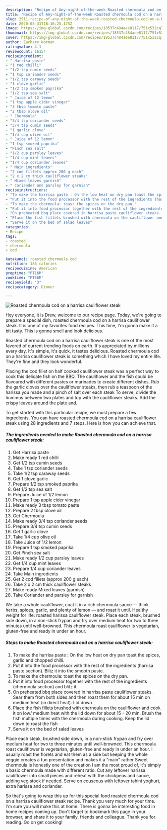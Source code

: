```yaml
---
description: "Recipe of Any-night-of-the-week Roasted chermoula cod on a harrisa cauliflower steak"
title: "Recipe of Any-night-of-the-week Roasted chermoula cod on a harrisa cauliflower steak"
slug: 2511-recipe-of-any-night-of-the-week-roasted-chermoula-cod-on-a-harrisa-cauliflower-steak
date: 2020-08-31T18:16:25.175Z
image: https://img-global.cpcdn.com/recipes/18537c484aee8117/751x532cq70/roasted-chermoula-cod-on-a-harrisa-cauliflower-steak-recipe-main-photo.jpg
thumbnail: https://img-global.cpcdn.com/recipes/18537c484aee8117/751x532cq70/roasted-chermoula-cod-on-a-harrisa-cauliflower-steak-recipe-main-photo.jpg
cover: https://img-global.cpcdn.com/recipes/18537c484aee8117/751x532cq70/roasted-chermoula-cod-on-a-harrisa-cauliflower-steak-recipe-main-photo.jpg
author: Zachary Norman
ratingvalue: 4.1
reviewcount: 16154
recipeingredient:
- " Harrisa paste"
- "1 red chilli"
- "1/2 tsp cumin seeds"
- "1 tsp coriander seeds"
- "1/2 tsp caraway seeds"
- "1 clove garlic"
- "1/2 tsp smoked paprika"
- "1/2 tsp sea salt"
- " Juice of 12 lemon"
- "1 tsp apple cider vinegar"
- "3 tbsp tomato paste"
- "2 tbsp olove oil"
- " Chermoula"
- "3/4 tsp coriander seeds"
- "3/4 tsp cumin seeds"
- "1 garlic clove"
- "1/4 cup olive oil"
- " Juice of 12 lemon"
- "1 tsp smoked paprika"
- "Pinch sea salt"
- "1/2 cup parsley leaves"
- "1/4 cup mint leaves"
- "1/4 cup coriander leaves"
- " Main ingredients"
- "2 cod fillets approx 200 g each"
- "2 x 2 cm thick cauliflower steaks"
- " Mixed leaves garnish"
- " Coriander and parsley for garnish"
recipeinstructions:
- "To make the harrisa paste : On the low heat on dry pan toast the spices, garlic and chopped chilli."
- "Put it into the food processor with the rest of the ingredients (harrisa paste section). Blitz it into the smooth paste."
- "To make the chermoula: toast the spices on the dry pan."
- "Put it into food processor together with the rest of the ingredients (chermoula section) and blitz it."
- "On preheated bbq place covered in harrisa paste cauliflower steaks. Sear them from both sides and then roast them for about 15 min on medium heat (in direct heat). Lid down"
- "Place the fish fillets brushed with chernoula on the cauliflower and cook it on low/ medium heat with the lid down for about 15 - 20 min. Brush the fish multiple times with the chermoula during cooking. Keep the lid down to roast the fish"
- "Serve it on the bed of salad leaves"
categories:
- Recipe
tags:
- roasted
- chermoula
- cod

katakunci: roasted chermoula cod 
nutrition: 186 calories
recipecuisine: American
preptime: "PT16M"
cooktime: "PT56M"
recipeyield: "3"
recipecategory: Dinner

---
```



![Roasted chermoula cod on a harrisa cauliflower steak](https://img-global.cpcdn.com/recipes/18537c484aee8117/751x532cq70/roasted-chermoula-cod-on-a-harrisa-cauliflower-steak-recipe-main-photo.jpg)

Hey everyone, it is Drew, welcome to our recipe page. Today, we're going to prepare a special dish, roasted chermoula cod on a harrisa cauliflower steak. It is one of my favorites food recipes. This time, I'm gonna make it a bit tasty. This is gonna smell and look delicious.

Roasted chermoula cod on a harrisa cauliflower steak is one of the most favored of current trending foods on earth. It's appreciated by millions every day. It's simple, it's quick, it tastes delicious. Roasted chermoula cod on a harrisa cauliflower steak is something which I have loved my entire life. They're fine and they look wonderful.

Placing the cod fillet on half cooked cauliflower steak was a perfect way to cook this delicate fish on the BBQ. The cauliflower and the fish could be flavoured with different pastes or marinades to create different dishes. Rub the garlic cloves over the cauliflower steaks, then rub a teaspoon of the harissa you made and a pinch of salt over each steak To serve, divide the hummus between two plates and top with the cauliflower steaks. Add the crispy leaves around the plate and.


To get started with this particular recipe, we must prepare a few ingredients. You can have roasted chermoula cod on a harrisa cauliflower steak using 28 ingredients and 7 steps. Here is how you can achieve that.

<!--inarticleads1-->

##### The ingredients needed to make Roasted chermoula cod on a harrisa cauliflower steak:

1. Get  Harrisa paste
1. Make ready 1 red chilli
1. Get 1/2 tsp cumin seeds
1. Take 1 tsp coriander seeds
1. Take 1/2 tsp caraway seeds
1. Get 1 clove garlic
1. Prepare 1/2 tsp smoked paprika
1. Get 1/2 tsp sea salt
1. Prepare  Juice of 1/2 lemon
1. Prepare 1 tsp apple cider vinegar
1. Make ready 3 tbsp tomato paste
1. Prepare 2 tbsp olove oil
1. Get  Chermoula
1. Make ready 3/4 tsp coriander seeds
1. Prepare 3/4 tsp cumin seeds
1. Get 1 garlic clove
1. Take 1/4 cup olive oil
1. Take  Juice of 1/2 lemon
1. Prepare 1 tsp smoked paprika
1. Get Pinch sea salt
1. Make ready 1/2 cup parsley leaves
1. Get 1/4 cup mint leaves
1. Prepare 1/4 cup coriander leaves
1. Take  Main ingredients
1. Get 2 cod fillets (approx 200 g each)
1. Take 2 x 2 cm thick cauliflower steaks
1. Make ready  Mixed leaves (garnish)
1. Take  Coriander and parsley for garnish


We take a whole cauliflower, coat it in a rich chermoula sauce — think herbs, spices, garlic, and plenty of lemon — and roast it until. Healthy weight for life: roasted harissa cauliflower steak. Place each steak, brushed side down, in a non-stick frypan and fry over medium heat for two to three minutes until well-browned. This chermoula roast cauliflower is vegetarian, gluten-free and ready in under an hour. 

<!--inarticleads2-->

##### Steps to make Roasted chermoula cod on a harrisa cauliflower steak:

1. To make the harrisa paste : On the low heat on dry pan toast the spices, garlic and chopped chilli.
1. Put it into the food processor with the rest of the ingredients (harrisa paste section). Blitz it into the smooth paste.
1. To make the chermoula: toast the spices on the dry pan.
1. Put it into food processor together with the rest of the ingredients (chermoula section) and blitz it.
1. On preheated bbq place covered in harrisa paste cauliflower steaks. Sear them from both sides and then roast them for about 15 min on medium heat (in direct heat). Lid down
1. Place the fish fillets brushed with chernoula on the cauliflower and cook it on low/ medium heat with the lid down for about 15 - 20 min. Brush the fish multiple times with the chermoula during cooking. Keep the lid down to roast the fish
1. Serve it on the bed of salad leaves


Place each steak, brushed side down, in a non-stick frypan and fry over medium heat for two to three minutes until well-browned. This chermoula roast cauliflower is vegetarian, gluten-free and ready in under an hour. I usually roast the florets and eat them as a side but keeping the whole veggie creates a fun presentation and makes it a &#34;main&#34; rather Sweet chermoula is honestly one of the creation I am the most proud of, it&#39;s simply a basic chermoula made with different ratio. Cut any leftover harissa cauliflower into small pieces and reheat with the chickpeas and sauce, adding veg stock if needed. Serve on couscous with leftover tahini yoghurt, extra harissa and coriander. 

So that's going to wrap this up for this special food roasted chermoula cod on a harrisa cauliflower steak recipe. Thank you very much for your time. I'm sure you will make this at home. There is gonna be interesting food in home recipes coming up. Don't forget to bookmark this page in your browser, and share it to your family, friends and colleague. Thank you for reading. Go on get cooking!
